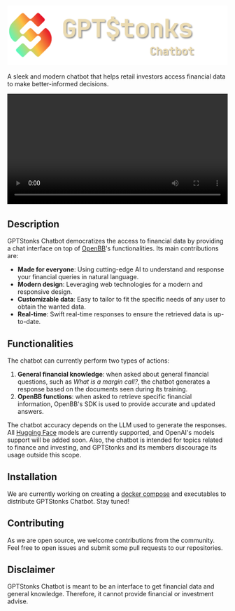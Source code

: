 <p align="center">
  <img src="./resources/logo-chatbot.png" alt="Logo">
</p>

A sleek and modern chatbot that helps retail investors access financial data to make better-informed decisions.

<div align="center">
   <video width="100%" controls>
  <source src="./resources/demo.mp4" type="video/mp4">
Your browser does not support the video tag.
</video>
</div>

## Description

GPTStonks Chatbot democratizes the access to financial data by providing a chat interface on top of [OpenBB](https://openbb.co/)'s
functionalities. Its main contributions are:

- **Made for everyone**: Using cutting-edge AI to understand and response your financial queries in natural language.
- **Modern design**: Leveraging web technologies for a modern and responsive design.
- **Customizable data**: Easy to tailor to fit the specific needs of any user to obtain the wanted
  data.
- **Real-time**: Swift real-time responses to ensure the retrieved data is up-to-date.

## Functionalities

The chatbot can currently perform two types of actions:

1. **General financial knowledge**: when asked about general financial questions, such as *What is a margin call?*,
   the chatbot generates a response based on the documents seen during its training.
2. **OpenBB functions**: when asked to retrieve specific financial information, OpenBB's SDK is used to provide accurate
   and updated answers.

The chatbot accuracy depends on the LLM used to generate the responses. All [Hugging Face](https://huggingface.co/) models are currently supported, and OpenAI's models support will be added soon. Also, the chatbot is intended for topics related to finance and investing, and GPTStonks and its members discourage its usage outside this scope.

## Installation

We are currently working on creating a [docker compose](https://docs.docker.com/compose/) and executables to distribute GPTStonks Chatbot. Stay tuned!

## Contributing

As we are open source, we welcome contributions from the community. Feel free to open issues and
submit some pull requests to our repositories.

## Disclaimer

GPTStonks Chatbot is meant to be an interface to get financial data and general knowledge. Therefore, it cannot provide financial or investment advise.
